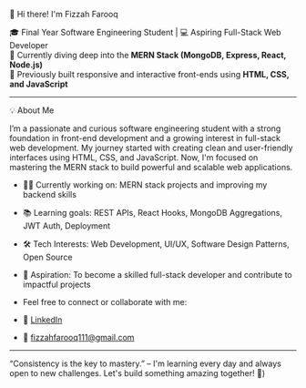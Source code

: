 👋 Hi there! I'm Fizzah Farooq

🎓 Final Year Software Engineering Student | 💻 Aspiring Full-Stack Web Developer  
🌱 Currently diving deep into the **MERN Stack (MongoDB, Express, React, Node.js)**  
🎨 Previously built responsive and interactive front-ends using **HTML, CSS, and JavaScript**

---

💡 About Me

I’m a passionate and curious software engineering student with a strong foundation in front-end development and a growing interest in full-stack web development. My journey started with creating clean and user-friendly interfaces using HTML, CSS, and JavaScript. Now, I'm focused on mastering the MERN stack to build powerful and scalable web applications.

- 👩‍💻 Currently working on: MERN stack projects and improving my backend skills
- 📚 Learning goals: REST APIs, React Hooks, MongoDB Aggregations, JWT Auth, Deployment
- 🛠️ Tech Interests: Web Development, UI/UX, Software Design Patterns, Open Source
- 🚀 Aspiration: To become a skilled full-stack developer and contribute to impactful projects

- Feel free to connect or collaborate with me:
- 💼 [LinkedIn](https://www.linkedin.com/in/fizzah-farooq-204279294/) 
- 📧 fizzahfarooq111@gmail.com 


---

 “Consistency is the key to mastery.” – I'm learning every day and always open to new challenges. Let's build something amazing together! 🌟) 

